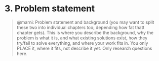 # 3. Problem statement

>@marni: Problem statement and background (you may want to split these two into individual chapters too, depending how fat thatt chapter gets). This is where you describe the background, why the problem is what it is, and what existing solutions exist, how they try/fail to solve everything, and where your work fits in. You only PLACE it, where it fits, not describe it yet. Only research questions here.
